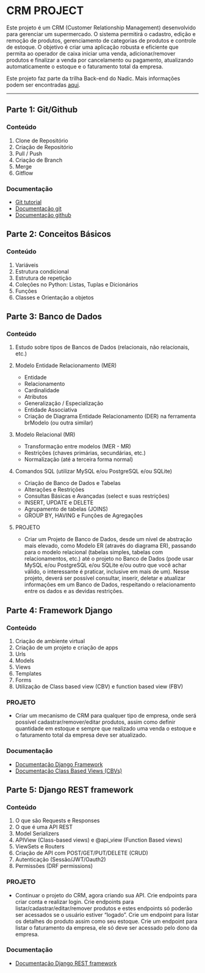 # CRM PROJECT

Este projeto é um CRM (Customer Relationship Management) desenvolvido para gerenciar um supermercado. O sistema permitirá o cadastro, edição e remoção de produtos, gerenciamento de categorias de produtos e controle de estoque. O objetivo é criar uma aplicação robusta e eficiente que permita ao operador de caixa iniciar uma venda, adicionar/remover produtos e finalizar a venda por cancelamento ou pagamento, atualizando automaticamente o estoque e o faturamento total da empresa.

Este projeto faz parte da trilha Back-end do Nadic. Mais informações podem ser encontradas [aqui](https://nadic.notion.site/Back-end-c00f481699c448e49fb2578e30a527bd).

---

## **Parte 1: Git/Github**

### Conteúdo
1. Clone de Repositório
2. Criação de Repositório
3. Pull / Push
4. Criação de Branch
5. Merge
6. Gitflow

### Documentação
- [Git tutorial](https://www.atlassian.com/br/git/tutorials/comparing-workflows/gitflow-workflow)
- [Documentação git](https://git-scm.com/doc)
- [Documentação github](https://docs.github.com/pt)

## **Parte 2: Conceitos Básicos**

### Conteúdo
1. Variáveis
2. Estrutura condicional
3. Estrutura de repetição
4. Coleções no Python: Listas, Tuplas e Dicionários
5. Funções
6. Classes e Orientação a objetos

## **Parte 3: Banco de Dados**

### Conteúdo
1. Estudo sobre tipos de Bancos de Dados (relacionais, não relacionais, etc.)

2. Modelo Entidade Relacionamento (MER)
    - Entidade
    - Relacionamento
    - Cardinalidade
    - Atributos
    - Generalização / Especialização
    - Entidade Associativa
    - Criação de Diagrama Entidade Relacionamento (DER) na ferramenta brModelo (ou outra similar)

3. Modelo Relacional (MR)
    - Transformação entre modelos (MER - MR)
    - Restrições (chaves primárias, secundárias, etc.)
    - Normalização (até a terceira forma normal)

4. Comandos SQL (utilizar MySQL e/ou PostgreSQL e/ou SQLite)
    - Criação de Banco de Dados e Tabelas
    - Alterações e Restrições
    - Consultas Básicas e Avançadas (select e suas restrições)
    - INSERT, UPDATE e DELETE
    - Agrupamento de tabelas (JOINS)
    - GROUP BY, HAVING e Funções de Agregações

5. PROJETO
    - Criar um Projeto de Banco de Dados, desde um nível de abstração mais elevado, como Modelo ER (através do diagrama ER), passando para o modelo relacional (tabelas simples, tabelas com relacionamentos, etc.) até o projeto no Banco de Dados (pode usar MySQL e/ou PostgreSQL e/ou SQLite e/ou outro que você achar válido, o interessante é praticar, inclusive em mais de um). Nesse projeto, deverá ser possível consultar, inserir, deletar e atualizar informações em um Banco de Dados, respeitando o relacionamento entre os dados e as devidas restrições.

## **Parte 4: Framework Django**

### Conteúdo
1. Criação de ambiente virtual
2. Criação de um projeto e criação de apps
3. Urls
4. Models
5. Views
6. Templates
7. Forms
8. Utilização de Class based view (CBV) e function based view (FBV)

### PROJETO
- Criar um mecanismo de CRM para qualquer tipo de empresa, onde será possível cadastrar/remover/editar produtos, assim como definir quantidade em estoque e sempre que realizado uma venda o estoque e o faturamento total da empresa deve ser atualizado.

### Documentação
- [Documentação Django Framework](https://docs.djangoproject.com/en/4.1/)
- [Documentação Class Based Views (CBVs)](https://docs.djangoproject.com/en/4.1/topics/class-based-views/)

## **Parte 5: Django REST framework**

### Conteúdo
1. O que são Requests e Responses
2. O que é uma API REST
3. Model Serializers
4. APIView (Class-based views) e @api_view (Function Based views)
5. ViewSets e Routers
6. Criação de API com POST/GET/PUT/DELETE (CRUD)
7. Autenticação (Sessão/JWT/Oauth2)
8. Permissões (DRF permissions)

### PROJETO
- Continuar o projeto do CRM, agora criando sua API. Crie endpoints para criar conta e realizar login. Crie endpoints para listar/cadastrar/editar/remover produtos e estes endpoints só poderão ser acessados se o usuário estiver “logado”. Crie um endpoint para listar os detalhes do produto assim como seu estoque. Crie um endpoint para listar o faturamento da empresa, ele só deve ser acessado pelo dono da empresa.

### Documentação
- [Documentação Django REST framework](https://www.django-rest-framework.org/)
